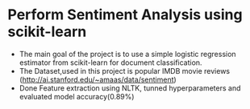 # Perform Sentiment Analysis using scikit-learn

- The main goal of the project is to use a simple logistic regression estimator from scikit-learn for document classification.
- The Dataset,used in this project is popular IMDB movie reviews (http://ai.stanford.edu/~amaas/data/sentiment)
- Done Feature extraction using NLTK, tunned hyperparameters and evaluated model accuracy(0.89%)



